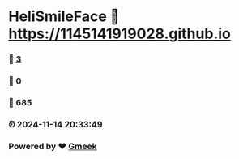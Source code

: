 # HeliSmileFace :link: https://1145141919028.github.io 
### :page_facing_up: [3](https://1145141919028.github.io/tag.html) 
### :speech_balloon: 0 
### :hibiscus: 685 
### :alarm_clock: 2024-11-14 20:33:49 
### Powered by :heart: [Gmeek](https://github.com/Meekdai/Gmeek)
